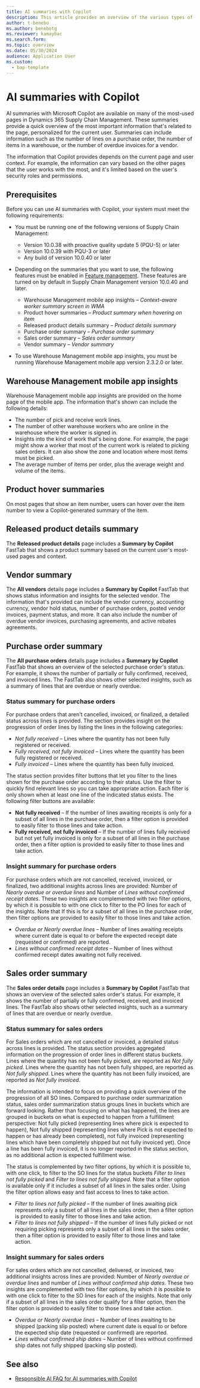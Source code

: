 ```yaml
---
title: AI summaries with Copilot
description: This article provides an overview of the various types of Microsoft Copilot-generated summaries that are available in Dynamics 365 Supply Chain Management.
author: t-benebo
ms.author: benebotg
ms.reviewer: kamaybac
ms.search.form:
ms.topic: overview
ms.date: 05/30/2024
audience: Application User
ms.custom: 
  - bap-template
---
```


# AI summaries with Copilot

AI summaries with Microsoft Copilot are available on many of the most-used pages in Dynamics 365 Supply Chain Management. These summaries provide a quick overview of the most important information that's related to the page, personalized for the current user. Summaries can include information such as the number of lines on a purchase order, the number of items in a warehouse, or the number of overdue invoices for a vendor.

The information that Copilot provides depends on the current page and user context. For example, the information can vary based on the other pages that the user works with the most, and it's limited based on the user's security roles and permissions.

## Prerequisites

Before you can use AI summaries with Copilot, your system must meet the following requirements:

- You must be running one of the following versions of Supply Chain Management:

    - Version 10.0.38 with proactive quality update 5 (PQU-5) or later
    - Version 10.0.39 with PQU-3 or later
    - Any build of version 10.0.40 or later

- Depending on the summaries that you want to use, the following features must be enabled in [Feature management](../../fin-ops-core/fin-ops/get-started/feature-management/feature-management-overview.md). These features are turned on by default in Supply Chain Management version 10.0.40 and later.

    - Warehouse Management mobile app insights – *Context-aware worker summary screen in WMA*
    - Product hover summaries – *Product summary when hovering on item*
    - Released product details summary – *Product details summary*
    - Purchase order summary – *Purchase order summary*
    - Sales order summary – *Sales order summary*
    - Vendor summary – *Vendor summary*

- To use Warehouse Management mobile app insights, you must be running Warehouse Management mobile app version 2.3.2.0 or later.

## Warehouse Management mobile app insights

Warehouse Management mobile app insights are provided on the home page of the mobile app. The information that's shown can include the following details:

- The number of pick and receive work lines.
- The number of other warehouse workers who are online in the warehouse where the worker is signed in.
- Insights into the kind of work that's being done. For example, the page might show a worker that most of the current work is related to picking sales orders. It can also show the zone and location where most items must be picked.
- The average number of items per order, plus the average weight and volume of the items.

## Product hover summaries

On most pages that show an item number, users can hover over the item number to view a Copilot-generated summary of the item.

## Released product details summary

The **Released product details** page includes a **Summary by Copilot** FastTab that shows a product summary based on the current user's most-used pages and context.

## Vendor summary

The **All vendors** details page includes a **Summary by Copilot** FastTab that shows status information and insights for the selected vendor. The information that's provided can include the vendor currency, accounting currency, vendor hold status, number of purchase orders, posted vendor invoices, payment status, and more. It can also include the number of overdue vendor invoices, purchasing agreements, and active rebates agreements.

## Purchase order summary

The **All purchase orders** details page includes a **Summary by Copilot** FastTab that shows an overview of the selected purchase order's status. For example, it shows the number of partially or fully confirmed, received, and invoiced lines. The FastTab also shows other selected insights, such as a summary of lines that are overdue or nearly overdue.

### Status summary for purchase orders

For purchase orders that aren't cancelled, invoiced, or finalized, a detailed status across lines is provided. The section provides insight on the progression of order lines by listing the lines in the following categories:

- *Not fully received* – Lines where the quantity has not been fully registered or received.
- *Fully received, not fully invoiced* – Lines where the quantity has been fully registered or received.
- *Fully invoiced* – Lines where the quantity has been fully invoiced.

The status section provides filter buttons that let you filter to the lines shown for the purchase order according to their status. Use the filter to quickly find relevant lines so you can take appropriate action. Each filter is only shown when at least one line of the indicated status exists. The following filter buttons are available:

- **Not fully received** – If the number of lines awaiting receipts is only for a subset of all lines in the purchase order, then a filter option is provided to easily filter to those lines and take action.
- **Fully received, not fully invoiced** – If the number of lines fully received but not yet fully invoiced is only for a subset of all lines in the purchase order, then a filter option is provided to easily filter to those lines and take action.

### Insight summary for purchase orders

For purchase orders which are not cancelled, received, invoiced, or finalized, two additional insights across lines are provided: Number of *Nearly overdue or overdue lines* and  Number of *Lines without confirmed receipt dates*. These two insights are complemented with two filter options, by which it is possible to with one click to filter to the PO lines for each of the insights. Note that If this is for a subset of all lines in the purchase order, then filter options are provided to easily filter to those lines and take action.

- *Overdue or Nearly overdue lines* – Number of lines awaiting receipts where current date is equal to or before the expected receipt date (requested or confirmed) are reported.
- *Lines without confirmed receipt dates* – Number of lines without confirmed receipt dates awaiting not fully received.

## Sales order summary

The **Sales order details** page includes a **Summary by Copilot** FastTab that shows an overview of the selected sales order's status. For example, it shows the number of partially or fully confirmed, received, and invoiced lines. The FastTab also shows other selected insights, such as a summary of lines that are overdue or nearly overdue.

### Status summary for sales orders

For Sales orders which are not cancelled or invoiced, a detailed status across lines is provided. The status section provides aggregated information on the progression of order lines in different status buckets. Lines where the quantity has not been fully picked, are reported as *Not fully picked*. Lines where the quantity has not been fully shipped, are reported as *Not fully shipped*. Lines where the quantity has not been fully invoiced, are reported as *Not fully invoiced*.

The information is intended to focus on providing a quick overview of the progression of all SO lines. Compared to purchase order summarization status, sales order summarization status groups lines in buckets which are forward looking. Rather than focusing on what has happened, the lines are grouped in buckets on what is expected to happen from a fulfillment perspective: Not fully picked (representing lines where pick is expected to happen), Not fully shipped (representing lines where Pick is not expected to happen or has already been completed), not fully invoiced (representing lines which have been completely shipped but not fully invoiced yet). Once a line has been fully invoiced, it is no longer reported in the status section, as no additional action is expected fulfillment wise.

The status is complemented by two filter options, by which it is possible to, with one click, to filter to the SO lines for the status buckets *Filter to lines not fully picked* and *Filter to lines not fully shipped*. Note that a filter option is available only if it includes a subset of all lines in the sales order. Using the filter option allows easy and fast access to lines to take action.

- *Filter to lines not fully picked* – If the number of lines awaiting pick represents only a subset of all lines in the sales order, then a filter option is provided to easily filter to those lines and take action.
- *Filter to lines not fully shipped* – If the number of lines fully picked or not requiring picking represents only a subset of all lines in the sales order, then a filter option is provided to easily filter to those lines and take action.

### Insight summary for sales orders

For sales orders which are not cancelled, delivered, or invoiced, two additional insights across lines are provided: Number of *Nearly overdue or overdue lines* and number of *Lines without confirmed ship dates*. These two insights are complemented with two filter options, by which it is possible to with one click to filter to the SO lines for each of the insights. Note that only if a subset of all lines in the sales order qualify for a filter option, then the filter option is provided to easily filter to those lines and take action.

- *Overdue or Nearly overdue lines* – Number of lines awaiting to be shipped (packing slip posted) where current date is equal to or before the expected ship date (requested or confirmed) are reported.
- *Lines without confirmed ship dates* – Number of lines without confirmed ship dates not fully shipped (packing slip posted).

## See also

- [Responsible AI FAQ for AI summaries with Copilot](../faq-summaries.md)
